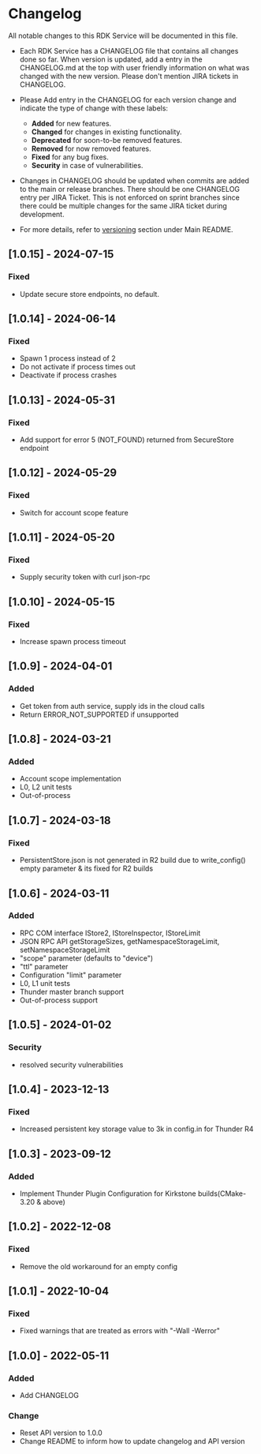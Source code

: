 # Changelog

All notable changes to this RDK Service will be documented in this file.

* Each RDK Service has a CHANGELOG file that contains all changes done so far. When version is updated, add a entry in the CHANGELOG.md at the top with user friendly information on what was changed with the new version. Please don't mention JIRA tickets in CHANGELOG. 

* Please Add entry in the CHANGELOG for each version change and indicate the type of change with these labels:
    * **Added** for new features.
    * **Changed** for changes in existing functionality.
    * **Deprecated** for soon-to-be removed features.
    * **Removed** for now removed features.
    * **Fixed** for any bug fixes.
    * **Security** in case of vulnerabilities.

* Changes in CHANGELOG should be updated when commits are added to the main or release branches. There should be one CHANGELOG entry per JIRA Ticket. This is not enforced on sprint branches since there could be multiple changes for the same JIRA ticket during development. 

* For more details, refer to [versioning](https://github.com/rdkcentral/rdkservices#versioning) section under Main README.

## [1.0.15] - 2024-07-15
### Fixed
- Update secure store endpoints, no default.

## [1.0.14] - 2024-06-14
### Fixed
- Spawn 1 process instead of 2
- Do not activate if process times out
- Deactivate if process crashes

## [1.0.13] - 2024-05-31
### Fixed
- Add support for error 5 (NOT_FOUND) returned from SecureStore endpoint

## [1.0.12] - 2024-05-29
### Fixed
- Switch for account scope feature

## [1.0.11] - 2024-05-20
### Fixed
- Supply security token with curl json-rpc

## [1.0.10] - 2024-05-15
### Fixed
- Increase spawn process timeout

## [1.0.9] - 2024-04-01
### Added
- Get token from auth service, supply ids in the cloud calls
- Return ERROR_NOT_SUPPORTED if unsupported

## [1.0.8] - 2024-03-21
### Added
- Account scope implementation
- L0, L2 unit tests
- Out-of-process

## [1.0.7] - 2024-03-18
### Fixed
- PersistentStore.json is not generated  in R2 build due to write_config() empty parameter & its fixed for R2 builds

## [1.0.6] - 2024-03-11
### Added
- RPC COM interface IStore2, IStoreInspector, IStoreLimit
- JSON RPC API getStorageSizes, getNamespaceStorageLimit, setNamespaceStorageLimit
- "scope" parameter (defaults to "device")
- "ttl" parameter
- Configuration "limit" parameter
- L0, L1 unit tests
- Thunder master branch support
- Out-of-process support

## [1.0.5] - 2024-01-02
### Security
- resolved security vulnerabilities

## [1.0.4] - 2023-12-13
### Fixed
- Increased persistent key storage value to 3k in config.in for Thunder R4

## [1.0.3] - 2023-09-12
### Added
- Implement Thunder Plugin Configuration for Kirkstone builds(CMake-3.20 & above)

## [1.0.2] - 2022-12-08
### Fixed
- Remove the old workaround for an empty config

## [1.0.1] - 2022-10-04
### Fixed
- Fixed warnings that are treated as errors with "-Wall -Werror"

## [1.0.0] - 2022-05-11
### Added
- Add CHANGELOG

### Change
- Reset API version to 1.0.0
- Change README to inform how to update changelog and API version
